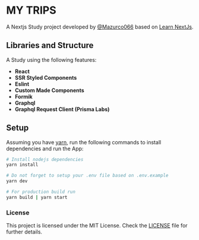# MY TRIPS

A Nextjs Study project developed by [@Mazurco066](https://github.com/Mazurco066) based on [Learn NextJs](https://www.udemy.com/course/aprenda-nextjs-na-pratica).

## Libraries and Structure

A Study using the following features:

* **React**
* **SSR Styled Components**
* **Eslint**
* **Custom Made Components**
* **Formik**
* **Graphql**
* **Graphql Request Client (Prisma Labs)**

## Setup

Assuming you have [yarn](https://yarnpkg.com/), run the following commands to install dependencies and run the App:
```sh
# Install nodejs dependencies
yarn install

# Do not forget to setup your .env file based on .env.example
yarn dev

# For production build run
yarn build | yarn start
```

### License

This project is licensed under the MIT License. Check the [LICENSE](LICENSE) file for further details.